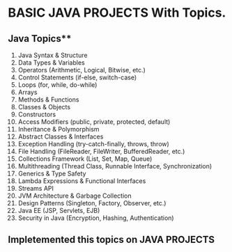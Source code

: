 # BASIC JAVA PROJECTS With Topics.

## Java Topics**  

1. Java Syntax & Structure  
2. Data Types & Variables  
3. Operators (Arithmetic, Logical, Bitwise, etc.)  
4. Control Statements (if-else, switch-case)  
5. Loops (for, while, do-while)  
6. Arrays  
7. Methods & Functions  
8. Classes & Objects  
9. Constructors  
10. Access Modifiers (public, private, protected, default)  
11. Inheritance & Polymorphism  
12. Abstract Classes & Interfaces  
13. Exception Handling (try-catch-finally, throws, throw)  
14. File Handling (FileReader, FileWriter, BufferedReader, etc.)  
15. Collections Framework (List, Set, Map, Queue)  
16. Multithreading (Thread Class, Runnable Interface, Synchronization)  
17. Generics & Type Safety  
18. Lambda Expressions & Functional Interfaces  
19. Streams API  
20. JVM Architecture & Garbage Collection  
21. Design Patterns (Singleton, Factory, Observer, etc.)  
22. Java EE (JSP, Servlets, EJB)  
23. Security in Java (Encryption, Hashing, Authentication)

## Impletemented this topics on JAVA PROJECTS
